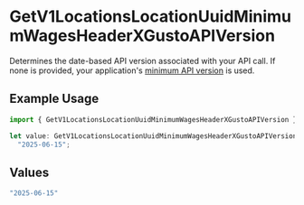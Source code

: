 # GetV1LocationsLocationUuidMinimumWagesHeaderXGustoAPIVersion

Determines the date-based API version associated with your API call. If none is provided, your application's [minimum API version](https://docs.gusto.com/embedded-payroll/docs/api-versioning#minimum-api-version) is used.

## Example Usage

```typescript
import { GetV1LocationsLocationUuidMinimumWagesHeaderXGustoAPIVersion } from "@gusto/embedded-api/models/operations/getv1locationslocationuuidminimumwages.js";

let value: GetV1LocationsLocationUuidMinimumWagesHeaderXGustoAPIVersion =
  "2025-06-15";
```

## Values

```typescript
"2025-06-15"
```